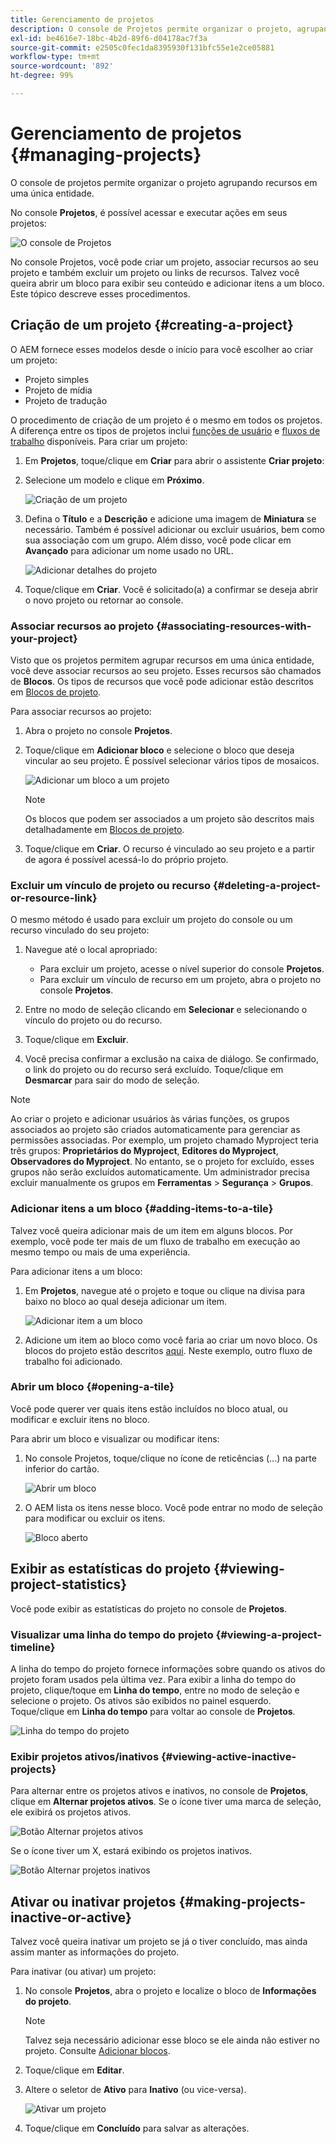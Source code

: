 ```yaml
---
title: Gerenciamento de projetos
description: O console de Projetos permite organizar o projeto, agrupando os recursos em uma única entidade que pode ser acessada e gerenciada no próprio console
exl-id: be4616e7-18bc-4b2d-89f6-d04178ac7f3a
source-git-commit: e2505c0fec1da8395930f131bfc55e1e2ce05881
workflow-type: tm+mt
source-wordcount: '892'
ht-degree: 99%

---
```


# Gerenciamento de projetos {#managing-projects}

O console de projetos permite organizar o projeto agrupando recursos em uma única entidade.

No console **Projetos**, é possível acessar e executar ações em seus projetos:

![O console de Projetos](/help/sites-cloud/authoring/assets/projects-console.png)

No console Projetos, você pode criar um projeto, associar recursos ao seu projeto e também excluir um projeto ou links de recursos. Talvez você queira abrir um bloco para exibir seu conteúdo e adicionar itens a um bloco. Este tópico descreve esses procedimentos.

## Criação de um projeto {#creating-a-project}

O AEM fornece esses modelos desde o início para você escolher ao criar um projeto:

* Projeto simples
* Projeto de mídia
* Projeto de tradução

<!-- Hiding product photoshoot via cqdoc-18072 as it is not available in Skyline.
* Product Photo Shoot Project 
-->

O procedimento de criação de um projeto é o mesmo em todos os projetos. A diferença entre os tipos de projetos inclui [funções de usuário](/help/sites-cloud/authoring/projects/overview.md) e [fluxos de trabalho](/help/sites-cloud/authoring/projects/workflows.md) disponíveis.  Para criar um projeto:

1. Em **Projetos**, toque/clique em **Criar** para abrir o assistente **Criar projeto**:
1. Selecione um modelo e clique em **Próximo**.

   ![Criação de um projeto](/help/sites-cloud/authoring/assets/projects-create.png)

1. Defina o **Título** e a **Descrição** e adicione uma imagem de **Miniatura** se necessário. Também é possível adicionar ou excluir usuários, bem como sua associação com um grupo. Além disso, você pode clicar em **Avançado** para adicionar um nome usado no URL.

   ![Adicionar detalhes do projeto](/help/sites-cloud/authoring/assets/projects-add-team.png)

1. Toque/clique em **Criar**. Você é solicitado(a) a confirmar se deseja abrir o novo projeto ou retornar ao console.

### Associar recursos ao projeto {#associating-resources-with-your-project}

Visto que os projetos permitem agrupar recursos em uma única entidade, você deve associar recursos ao seu projeto. Esses recursos são chamados de **Blocos**. Os tipos de recursos que você pode adicionar estão descritos em [Blocos de projeto](/help/sites-cloud/authoring/projects/overview.md#project-tiles).

Para associar recursos ao projeto:

1. Abra o projeto no console **Projetos**.
1. Toque/clique em **Adicionar bloco** e selecione o bloco que deseja vincular ao seu projeto. É possível selecionar vários tipos de mosaicos.

   ![Adicionar um bloco a um projeto](/help/sites-cloud/authoring/assets/projects-add-tile.png)

   >[!NOTE]
   >
   >Os blocos que podem ser associados a um projeto são descritos mais detalhadamente em [Blocos de projeto](/help/sites-cloud/authoring/projects/overview.md#project-tiles).

1. Toque/clique em **Criar**. O recurso é vinculado ao seu projeto e a partir de agora é possível acessá-lo do próprio projeto.

### Excluir um vínculo de projeto ou recurso {#deleting-a-project-or-resource-link}

O mesmo método é usado para excluir um projeto do console ou um recurso vinculado do seu projeto:

1. Navegue até o local apropriado:

   * Para excluir um projeto, acesse o nível superior do console **Projetos**.
   * Para excluir um vínculo de recurso em um projeto, abra o projeto no console **Projetos**.

1. Entre no modo de seleção clicando em **Selecionar** e selecionando o vínculo do projeto ou do recurso.
1. Toque/clique em **Excluir**.

1. Você precisa confirmar a exclusão na caixa de diálogo. Se confirmado, o link do projeto ou do recurso será excluído. Toque/clique em **Desmarcar** para sair do modo de seleção.

>[!NOTE]
>
>Ao criar o projeto e adicionar usuários às várias funções, os grupos associados ao projeto são criados automaticamente para gerenciar as permissões associadas. Por exemplo, um projeto chamado Myproject teria três grupos: **Proprietários do Myproject**, **Editores do Myproject**, **Observadores do Myproject**. No entanto, se o projeto for excluído, esses grupos não serão excluídos automaticamente. Um administrador precisa excluir manualmente os grupos em **Ferramentas** > **Segurança** > **Grupos**.

### Adicionar itens a um bloco {#adding-items-to-a-tile}

Talvez você queira adicionar mais de um item em alguns blocos. Por exemplo, você pode ter mais de um fluxo de trabalho em execução ao mesmo tempo ou mais de uma experiência.

Para adicionar itens a um bloco:

1. Em **Projetos**, navegue até o projeto e toque ou clique na divisa para baixo no bloco ao qual deseja adicionar um item.

   ![Adicionar item a um bloco](/help/sites-cloud/authoring/assets/project-workflows.png)

1. Adicione um item ao bloco como você faria ao criar um novo bloco. Os blocos do projeto estão descritos [aqui](/help/sites-cloud/authoring/projects/overview.md#project-tiles). Neste exemplo, outro fluxo de trabalho foi adicionado.

### Abrir um bloco {#opening-a-tile}

Você pode querer ver quais itens estão incluídos no bloco atual, ou modificar e excluir itens no bloco.

Para abrir um bloco e visualizar ou modificar itens:

1. No console Projetos, toque/clique no ícone de reticências (...) na parte inferior do cartão.

   ![Abrir um bloco](/help/sites-cloud/authoring/assets/project-links.png)

1. O AEM lista os itens nesse bloco. Você pode entrar no modo de seleção para modificar ou excluir os itens.

   ![Bloco aberto](/help/sites-cloud/authoring/assets/projects-add-link.png)

## Exibir as estatísticas do projeto {#viewing-project-statistics}

Você pode exibir as estatísticas do projeto no console de **Projetos**.

### Visualizar uma linha do tempo do projeto {#viewing-a-project-timeline}

A linha do tempo do projeto fornece informações sobre quando os ativos do projeto foram usados pela última vez. Para exibir a linha do tempo do projeto, clique/toque em **Linha do tempo**, entre no modo de seleção e selecione o projeto. Os ativos são exibidos no painel esquerdo. Toque/clique em **Linha do tempo** para voltar ao console de **Projetos**.

![Linha do tempo do projeto](/help/sites-cloud/authoring/assets/projects-timeline.png)

### Exibir projetos ativos/inativos {#viewing-active-inactive-projects}

Para alternar entre os projetos ativos e inativos, no console de **Projetos**, clique em **Alternar projetos ativos**. Se o ícone tiver uma marca de seleção, ele exibirá os projetos ativos.

![Botão Alternar projetos ativos](/help/sites-cloud/authoring/assets/projects-active.png)

Se o ícone tiver um X, estará exibindo os projetos inativos.

![Botão Alternar projetos inativos](/help/sites-cloud/authoring/assets/projects-inactive.png)

## Ativar ou inativar projetos {#making-projects-inactive-or-active}

Talvez você queira inativar um projeto se já o tiver concluído, mas ainda assim manter as informações do projeto.

Para inativar (ou ativar) um projeto:

1. No console **Projetos**, abra o projeto e localize o bloco de **Informações do projeto**.

   >[!NOTE]
   >
   Talvez seja necessário adicionar esse bloco se ele ainda não estiver no projeto. Consulte [Adicionar blocos](#adding-items-to-a-tile).

1. Toque/clique em **Editar**.
1. Altere o seletor de **Ativo** para **Inativo** (ou vice-versa).

   ![Ativar um projeto](/help/sites-cloud/authoring/assets/projects-add-team.png)

1. Toque/clique em **Concluído** para salvar as alterações.
